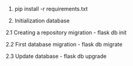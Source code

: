 1) pip install -r requirements.txt

2) Initialization database

2.1 Creating a repository migration - flask db init

2.2 First database migration - flask db migrate

2.3 Update database - flask db upgrade
